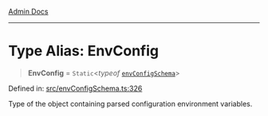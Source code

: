 [Admin Docs](/)

***

# Type Alias: EnvConfig

> **EnvConfig** = `Static`\<*typeof* [`envConfigSchema`](../variables/envConfigSchema.md)\>

Defined in: [src/envConfigSchema.ts:326](https://github.com/Sourya07/talawa-api/blob/aac5f782223414da32542752c1be099f0b872196/src/envConfigSchema.ts#L326)

Type of the object containing parsed configuration environment variables.
